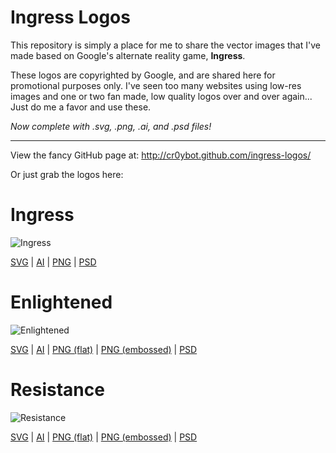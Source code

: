 Ingress Logos
=============

This repository is simply a place for me to share the vector images that I've made based on Google's alternate reality game, __Ingress__.

These logos are copyrighted by Google, and are shared here for promotional purposes only. I've seen too many websites using low-res images and one or two fan made, low quality logos over and over again... Just do me a favor and use these.

_Now complete with .svg, .png, .ai, and .psd files!_

* * *

View the fancy GitHub page at: http://cr0ybot.github.com/ingress-logos/

Or just grab the logos here:

# Ingress
![Ingress](http://cr0ybot.github.com/ingress-logos/ingress.svg)

[SVG](http://cr0ybot.github.com/ingress-logos/ingress.svg) | [AI](http://cr0ybot.github.com/ingress-logos/ingress.ai) | [PNG](http://cr0ybot.github.com/ingress-logos/ingress.png) | [PSD](http://cr0ybot.github.com/ingress-logos/ingress.psd)

# Enlightened
![Enlightened](http://cr0ybot.github.com/ingress-logos/ingress_enlightened.svg)

[SVG](http://cr0ybot.github.com/ingress-logos/ingress_enlightened.svg) | [AI](http://cr0ybot.github.com/ingress-logos/ingress_enlightened.ai) | [PNG (flat)](http://cr0ybot.github.com/ingress-logos/ingress_enlightened.png) | [PNG (embossed)](http://cr0ybot.github.com/ingress-logos/ingress_enlightened_embossed.png) | [PSD](http://cr0ybot.github.com/ingress-logos/ingress_enlightened.psd)

# Resistance
![Resistance](http://cr0ybot.github.com/ingress-logos/ingress_resistance.svg)

[SVG](http://cr0ybot.github.com/ingress-logos/ingress_resistance.svg) | [AI](http://cr0ybot.github.com/ingress-logos/ingress_resistance.ai) | [PNG (flat)](http://cr0ybot.github.com/ingress-logos/ingress_resistance.png) | [PNG (embossed)](http://cr0ybot.github.com/ingress-logos/ingress_resistance_embossed.png) | [PSD](http://cr0ybot.github.com/ingress-logos/ingress_resistance.psd)
